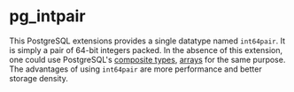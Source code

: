 # pg_intpair

This PostgreSQL extensions provides a single datatype named `int64pair`. It is simply a pair of 64-bit integers packed.
In the absence of this extension, one could use PostgreSQL's [composite types](https://www.postgresql.org/docs/10/static/rowtypes.html),
[arrays](https://www.postgresql.org/docs/10/static/arrays.html) for the same purpose. The advantages of using `int64pair`
are more performance and better storage density.


